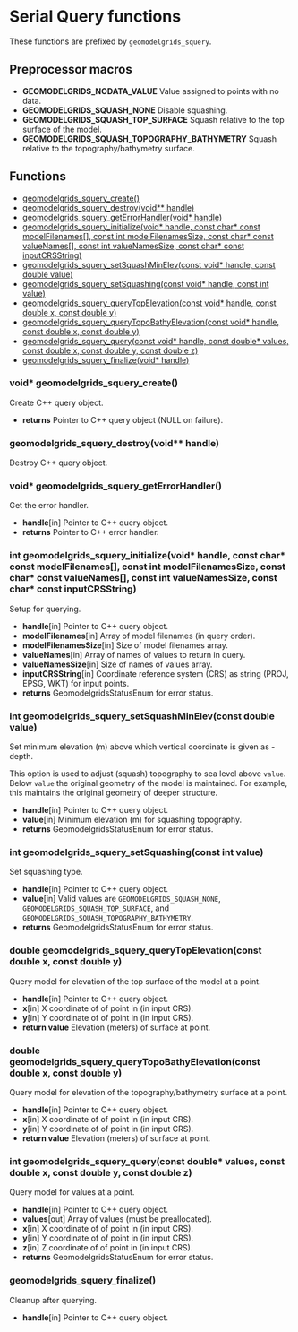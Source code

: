 # Serial Query functions

These functions are prefixed by `geomodelgrids_squery`.

## Preprocessor macros

- **GEOMODELGRIDS_NODATA_VALUE** Value assigned to points with no data.
- **GEOMODELGRIDS_SQUASH_NONE** Disable squashing.
- **GEOMODELGRIDS_SQUASH_TOP_SURFACE** Squash relative to the top surface of the model.
- **GEOMODELGRIDS_SQUASH_TOPOGRAPHY_BATHYMETRY** Squash relative to the topography/bathymetry surface.

## Functions

+ [geomodelgrids_squery_create()](#void-geomodelgrids_squery_create)
+ [geomodelgrids_squery_destroy(void** handle)](#geomodelgrids_squery_destroyvoid-handle)
+ [geomodelgrids_squery_getErrorHandler(void* handle)](#void-geomodelgrids_squery_geterrorhandler)
+ [geomodelgrids_squery_initialize(void* handle, const char* const modelFilenames\[\], const int modelFilenamesSize, const char* const valueNames\[\], const int valueNamesSize, const char* const inputCRSString)](#int-geomodelgrids_squery_initializevoid-handle-const-char-const-modelfilenames-const-int-modelfilenamessize-const-char-const-valuenames-const-int-valuenamessize-const-char-const-inputcrsstring)
+ [geomodelgrids_squery_setSquashMinElev(const void* handle, const double value)](#int-geomodelgrids_squery_setsquashminelevconst-double-value)
+ [geomodelgrids_squery_setSquashing(const void* handle, const int value)](#int-geomodelgrids_squery_setsquashingconst-int-value)
+ [geomodelgrids_squery_queryTopElevation(const void* handle, const double x, const double y)](#double-geomodelgrids_squery_querytopelevationconst-double-x-const-double-y)
+ [geomodelgrids_squery_queryTopoBathyElevation(const void* handle, const double x, const double y)](#double-geomodelgrids_squery_querytopobathyelevationconst-double-x-const-double-y)
+ [geomodelgrids_squery_query(const void* handle, const double* values, const double x, const double y, const double z)](#int-geomodelgrids_squery_queryconst-double-values-const-double-x-const-double-y-const-double-z)
+ [geomodelgrids_squery_finalize(void* handle)](#geomodelgrids_squery_finalize)


### void* geomodelgrids_squery_create()

Create C++ query object.

* **returns** Pointer to C++ query object (NULL on failure).


### geomodelgrids_squery_destroy(void** handle)

Destroy C++ query object.


### void* geomodelgrids_squery_getErrorHandler()

Get the error handler.

* **handle**[in] Pointer to C++ query object.
* **returns** Pointer to C++ error handler.


### int geomodelgrids_squery_initialize(void* handle, const char* const modelFilenames\[\], const int modelFilenamesSize, const char* const valueNames\[\], const int valueNamesSize, const char* const inputCRSString)

Setup for querying.

* **handle**[in] Pointer to C++ query object.
* **modelFilenames**[in] Array of model filenames (in query order).
* **modelFilenamesSize**[in] Size of model filenames array.
* **valueNames**[in] Array of names of values to return in query.
* **valueNamesSize**[in] Size of names of values array.
* **inputCRSString**[in] Coordinate reference system (CRS) as string (PROJ, EPSG, WKT) for input points.
* **returns** GeomodelgridsStatusEnum for error status.


### int geomodelgrids_squery_setSquashMinElev(const double value)

Set minimum elevation (m) above which vertical coordinate is given as -depth.

This option is used to adjust (squash) topography to sea level above `value`. Below `value` the original geometry of the model is maintained. For example, this maintains the original geometry of deeper structure.

* **handle**[in] Pointer to C++ query object.
* **value**[in] Minimum elevation (m) for squashing topography.
* **returns** GeomodelgridsStatusEnum for error status.


### int geomodelgrids_squery_setSquashing(const int value)

Set squashing type.

* **handle**[in] Pointer to C++ query object.
* **value**[in] Valid values are `GEOMODELGRIDS_SQUASH_NONE`, `GEOMODELGRIDS_SQUASH_TOP_SURFACE`, and `GEOMODELGRIDS_SQUASH_TOPOGRAPHY_BATHYMETRY`.
* **returns** GeomodelgridsStatusEnum for error status.


### double geomodelgrids_squery_queryTopElevation(const double x, const double y)

Query model for elevation of the top surface of the model at a point.

* **handle**[in] Pointer to C++ query object.
* **x**[in] X coordinate of of point in (in input CRS).
* **y**[in] Y coordinate of of point in (in input CRS).
* **return value** Elevation (meters) of surface at point.


### double geomodelgrids_squery_queryTopoBathyElevation(const double x, const double y)

Query model for elevation of the topography/bathymetry surface at a point.

* **handle**[in] Pointer to C++ query object.
* **x**[in] X coordinate of of point in (in input CRS).
* **y**[in] Y coordinate of of point in (in input CRS).
* **return value** Elevation (meters) of surface at point.


### int geomodelgrids_squery_query(const double* values, const double x, const double y, const double z)

Query model for values at a point.

* **handle**[in] Pointer to C++ query object.
* **values**[out] Array of values (must be preallocated).
* **x**[in] X coordinate of of point in (in input CRS).
* **y**[in] Y coordinate of of point in (in input CRS).
* **z**[in] Z coordinate of of point in (in input CRS).
* **returns** GeomodelgridsStatusEnum for error status.


### geomodelgrids_squery_finalize()

Cleanup after querying.

* **handle**[in] Pointer to C++ query object.
